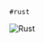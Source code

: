 `#rust`

![Rust](https://img.shields.io/badge/rust-%23e9bb95.svg?style=for-the-badge&logo=rust&logoColor=black)
